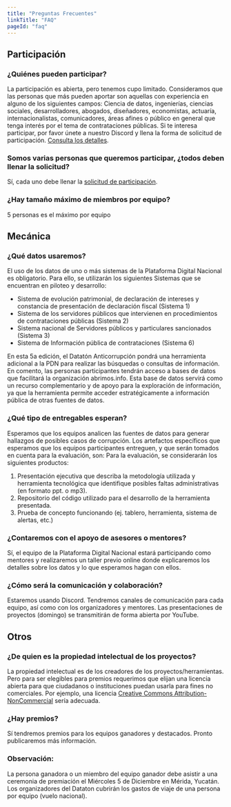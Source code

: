 ```yaml
---
title: "Preguntas Frecuentes"
linkTitle: "FAQ"
pageId: "faq"
---
```


## Participación

### ¿Quiénes pueden participar?
La participación es abierta, pero tenemos cupo limitado.
Consideramos que las personas que más pueden aportar son aquellas con experiencia en alguno de los siguientes campos: Ciencia de datos, ingenierías, ciencias sociales, desarrolladores, abogados, diseñadores, economistas, actuaría, internacionalistas, comunicadores, áreas afines o público en general que tenga interés por el tema de contrataciones públicas.
Si te interesa participar, por favor únete a nuestro Discord y llena la forma de solicitud de participación. [Consulta los detalles](/participa).

### Somos varias personas que queremos participar, ¿todos deben llenar la solicitud?
Sí, cada uno debe llenar la [solicitud de participación](https://docs.google.com/forms/d/e/1FAIpQLSccyWj01B7dDIDbnR2shz7MwNZFPhR_aSNQHEOqP76IeNg04w/viewform?usp=sf_link).

### ¿Hay tamaño máximo de miembros por equipo?
5 personas es el máximo por equipo

## Mecánica

### ¿Qué datos usaremos?
El uso de los datos de uno o más sistemas de la Plataforma Digital Nacional es obligatorio. Para ello, se utilizarán los siguientes Sistemas que se encuentran en piloteo y desarrollo:
* Sistema de evolución patrimonial, de declaración de intereses y constancia de presentación de declaración fiscal (Sistema 1)
* Sistema de los servidores públicos que intervienen en procedimientos de contrataciones públicas (Sistema 2)
* Sistema nacional de Servidores públicos y particulares sancionados (Sistema 3)
* Sistema de Información pública de contrataciones (Sistema 6)

En esta 5a edición, el Datatón Anticorrupción pondrá una herramienta adicional a la PDN para realizar las búsquedas o consultas de información. En comento, las personas participantes tendrán acceso a bases de datos que facilitará la organización abrimos.info. Esta base de datos servirá como un recurso complementario y de apoyo para la exploración de información, ya que la herramienta permite acceder estratégicamente a información pública de otras fuentes de datos.


### ¿Qué tipo de entregables esperan?
Esperamos que los equipos analicen las fuentes de datos para generar hallazgos de posibles casos de corrupción. Los artefactos específicos que esperamos que los equipos participantes entreguen, y que serán tomados en cuenta para la evaluación, son:
Para la evaluación, se considerarán los siguientes productos:
1. Presentación ejecutiva que describa la metodología utilizada y herramienta tecnológica
que identifique posibles faltas administrativas (en formato ppt. o mp3).
2. Repositorio del código utilizado para el desarrollo de la herramienta presentada.
3. Prueba de concepto funcionando (ej. tablero, herramienta, sistema de alertas, etc.)

### ¿Contaremos con el apoyo de asesores o mentores?
Sí, el equipo de la Plataforma Digital Nacional estará participando como mentores y realizaremos un taller previo online donde explicaremos los detalles sobre los datos y lo que esperamos hagan con ellos.

### ¿Cómo será la comunicación y colaboración?
Estaremos usando Discord. Tendremos canales de comunicación para cada equipo, así como con los organizadores y mentores. Las presentaciones de proyectos (domingo) se transmitirán de forma abierta por YouTube.

## Otros

### ¿De quien es la propiedad intelectual de los proyectos?
La propiedad intelectual es de los creadores de los proyectos/herramientas. Pero para ser elegibles para premios requerimos que elijan una licencia abierta para que ciudadanos o instituciones puedan usarla para fines no comerciales. Por ejemplo, una licencia [Creative Commons Attribution-NonCommercial](https://creativecommons.org/licenses/by-nc/4.0/) sería adecuada. 

### ¿Hay premios?
Sí tendremos premios para los equipos ganadores y destacados. Pronto publicaremos más información.

### Observación:
La persona ganadora o un miembro del equipo ganador debe asistir a una ceremonia de premiación el Miércoles 5 de Diciembre en Mérida, Yucatán. Los organizadores del Dataton cubrirán los gastos de viaje de una persona por equipo (vuelo nacional).
